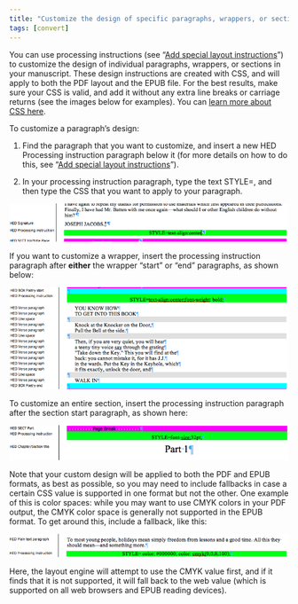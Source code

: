 ```yaml
---
title: "Customize the design of specific paragraphs, wrappers, or sections"
tags: [convert]
---
```

 
<html><body><section data-type="chapter" class="hsecchapter" data-hederis-type="hsecchapter" id="custom-paragraph-design" data-pi-attrs="id: custom-paragraph-design; data-tags: convert;" role="doc-chapter" data-tags="convert" data-author-name=" " data-book-title=" " title="Customize the design of specific paragraphs, wrappers, or sections"><p class="hblkp" data-hederis-type="hblkp" id="pgNhK8q5E">You can use processing instructions (see &#8220;<a href="{% link _docs/custom-design.md %}" class="hspana" data-hederis-type="hspana" id="pR2pTiqx4">Add special layout instructions</a>&#8221;) to customize the design of individual paragraphs, wrappers, or sections in your manuscript. These design instructions are created with CSS, and will apply to both the PDF layout and the EPUB file. For the best results, make sure your CSS is valid, and add it without any extra line breaks or carriage returns (see the images below for examples). You can <a href="https://developer.mozilla.org/en-US/docs/Web/CSS/Reference" class="hspana" data-hederis-type="hspana" id="pRSmFTkYL">learn more about CSS here</a>.</p><p class="hblkp" data-hederis-type="hblkp" id="pdqKb23ti">To customize a paragraph&#8217;s design:</p><ol class="hwprnumlist" data-hederis-type="hwprnumlist" id="pPdclaek1"><li class="hblkoli" data-hederis-type="hblkoli" id="liKk1xdPXY"><p class="hblkoli" data-hederis-type="hblklip" id="pEDdeX5zp">Find the paragraph that you want to customize, and insert a new HED Processing instruction paragraph below it (for more details on how to do this, see &#8220;<a href="{% link _docs/custom-design.md %}" class="hspana" data-hederis-type="hspana" id="pIZBane1h">Add special layout instructions</a>&#8221;).</p></li><li class="hblkoli" data-hederis-type="hblkoli" id="liL0NMcrLS"><p class="hblkoli" data-hederis-type="hblklip" id="pF6Zh8p4L">In your processing instruction paragraph, type the text STYLE=, and then type the CSS that you want to apply to your paragraph.</p></li></ol><img data-hederis-type="hblkimg" class="hblkimg" id="pRNveWZl0" src="/images/pi2.png" data-img-src="/images/pi2.png"/><p class="hblkp" data-hederis-type="hblkp" id="pXBqvHxdi">If you want to customize a wrapper, insert the processing instruction paragraph after <strong data-hederis-type="hspanstrong" id="p3tYs7zcc">either</strong> the wrapper &#8220;start&#8221; or &#8220;end&#8221; paragraphs, as shown below: </p><img data-hederis-type="hblkimg" class="hblkimg" id="pIHOo3SwS" src="/images/stylepiwrapper.png" data-img-src="/images/stylepiwrapper.png"/><p class="hblkp" data-hederis-type="hblkp" id="pxsb7Iv29">To customize an entire section, insert the processing instruction paragraph after the section start paragraph, as shown here:</p><img data-hederis-type="hblkimg" class="hblkimg" id="pp7sBCdYL" src="/images/stylepisection.png" data-img-src="/images/stylepisection.png"/><p class="hblkp" data-hederis-type="hblkp" id="puh98rs6m">Note that your custom design will be applied to both the PDF and EPUB formats, as best as possible, so you may need to include fallbacks in case a certain CSS value is supported in one format but not the other. One example of this is color spaces: while you may want to use CMYK colors in your PDF output, the CMYK color space is generally not supported in the EPUB format. To get around this, include a fallback, like this:</p><img data-hederis-type="hblkimg" class="hblkimg" id="pnRZgmk7f" src="/images/stylepicolorfallback.png" data-img-src="/images/stylepicolorfallback.png"/><p class="hblkp" data-hederis-type="hblkp" id="pZJS8qK97">Here, the layout engine will attempt to use the CMYK value first, and if it finds that it is not supported, it will fall back to the web value (which is supported on all web browsers and EPUB reading devices).</p></section></body></html>
